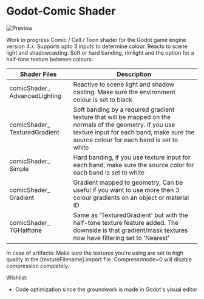 # Godot-Comic Shader
![Preview](https://i.postimg.cc/rwJVZXh9/kyubuscomicshader5.jpg)

Work in progress Comic / Cell / Toon shader for the Godot game engine version 4.x. Supports upto 3 inputs to determine colour. Reacts to scene light and shadowcasting. Soft or hard banding, rimlight and the option for a half-tone texture between colours.


|Shader Files     |Description|
|-------------------------------|-------------|
|comicShader_ AdvancedLighting   |Reactive to scene light and shadow casting. Make sure the environment colour is set to black|
|comicShader_ TexturedGradient  |Soft banding by a required gradient texture that will be mapped on the normals of the geometry. If you use texture input for each band, make sure the source colour for each band is set to white|
|comicShader_ Simple            |Hard banding, if you use texture input for each band, make sure the source color for each band is set to white|
|comicShader_ Gradient          |Gradient mapped to geometry, Can be useful if you want to use more then 3 colour gradients on an object or material ID|
|comicShader_ TGHalftone		|Same as 'TexturedGradient' but with the half-tone texture feature added. The downside is that gradient/mask textures now have filtering set to 'Nearest'|


In case of artifacts: Make sure the textures you're using are set to high quality in the [textureFilename].import file. Compress/mode=0 will disable compression completely.

Wishlist:
- Code optimization since the groundwork is made in Godot's visual editor